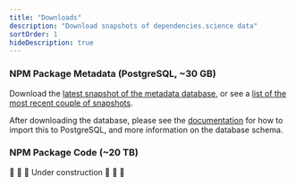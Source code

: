```yaml
---
title: "Downloads"
description: "Download snapshots of dependencies.science data"
sortOrder: 1
hideDescription: true
--- 
```


### NPM Package Metadata (PostgreSQL, ~30 GB)

Download the [latest snapshot of the metadata database](https://downloads.dependencies.science/metadata/latest.tar), or see a [list of the most recent couple of snapshots](https://downloads.dependencies.science/metadata/).

After downloading the database, please see the [documentation](/docs) for how to import this to PostgreSQL, and more information on the database schema.

### NPM Package Code (~20 TB)

&#128679; &#128679; &#128679; Under construction &#128679; &#128679; &#128679; 